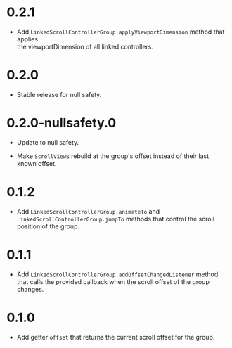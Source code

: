 # 0.2.1

* Add `LinkedScrollControllerGroup.applyViewportDimension` method that applies  
  the viewportDimension of all linked controllers.

# 0.2.0

  * Stable release for null safety.

# 0.2.0-nullsafety.0

  * Update to null safety.

  * Make `ScrollView`s rebuild at the group's offset instead of their last
    known offset.

# 0.1.2

  * Add `LinkedScrollControllerGroup.animateTo` and
    `LinkedScrollControllerGroup.jumpTo` methods that control the scroll
    position of the group.

# 0.1.1

  * Add `LinkedScrollControllerGroup.addOffsetChangedListener` method that calls
    the provided callback when the scroll offset of the group changes.

# 0.1.0

  * Add getter `offset` that returns the current scroll offset for the group.
